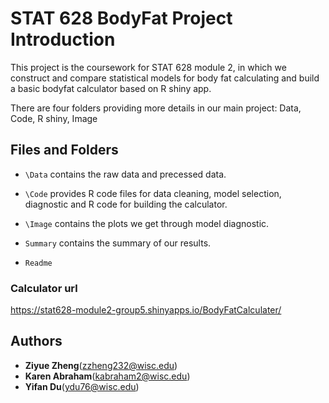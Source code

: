 # STAT 628 BodyFat Project Introduction


This project is the coursework for STAT 628 module 2, in which we construct and compare statistical models for body fat calculating and build a basic bodyfat calculator based on R shiny app.


There are four folders providing more details in our main project: Data, Code, R shiny, Image


## Files and Folders
- `\Data` contains the raw data and precessed data.

- `\Code` provides R code files for data cleaning, model selection, diagnostic and R code for building the calculator.

- `\Image` contains the plots we get through model diagnostic.

- `Summary` contains the summary of our results.

- `Readme` 

### Calculator url

https://stat628-module2-group5.shinyapps.io/BodyFatCalculater/

## Authors
* **Ziyue Zheng**(zzheng232@wisc.edu)
* **Karen Abraham**(kabraham2@wisc.edu)
* **Yifan Du**(ydu76@wisc.edu)




